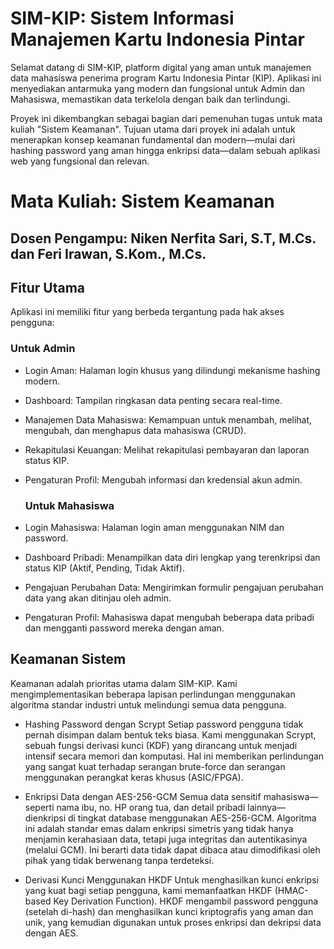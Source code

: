 # SIM-KIP: Sistem Informasi Manajemen Kartu Indonesia Pintar
Selamat datang di SIM-KIP, platform digital yang aman untuk manajemen data mahasiswa penerima program Kartu Indonesia Pintar (KIP). Aplikasi ini menyediakan antarmuka yang modern dan fungsional untuk Admin dan Mahasiswa, memastikan data terkelola dengan baik dan terlindungi.

Proyek ini dikembangkan sebagai bagian dari pemenuhan tugas untuk mata kuliah "Sistem Keamanan". Tujuan utama dari proyek ini adalah untuk menerapkan konsep keamanan fundamental dan modern—mulai dari hashing password yang aman hingga enkripsi data—dalam sebuah aplikasi web yang fungsional dan relevan.

# Mata Kuliah: Sistem Keamanan
## Dosen Pengampu: Niken Nerfita Sari, S.T, M.Cs. dan Feri Irawan, S.Kom., M.Cs.

## Fitur Utama
Aplikasi ini memiliki fitur yang berbeda tergantung pada hak akses pengguna:

  ### Untuk Admin
- Login Aman: Halaman login khusus yang dilindungi mekanisme hashing modern.
- Dashboard: Tampilan ringkasan data penting secara real-time.
- Manajemen Data Mahasiswa: Kemampuan untuk menambah, melihat, mengubah, dan menghapus data mahasiswa (CRUD).
- Rekapitulasi Keuangan: Melihat rekapitulasi pembayaran dan laporan status KIP.
- Pengaturan Profil: Mengubah informasi dan kredensial akun admin.

  ### Untuk Mahasiswa
- Login Mahasiswa: Halaman login aman menggunakan NIM dan password.
- Dashboard Pribadi: Menampilkan data diri lengkap yang terenkripsi dan status KIP (Aktif, Pending, Tidak Aktif).
- Pengajuan Perubahan Data: Mengirimkan formulir pengajuan perubahan data yang akan ditinjau oleh admin.
- Pengaturan Profil: Mahasiswa dapat mengubah beberapa data pribadi dan mengganti password mereka dengan aman.

## Keamanan Sistem
  Keamanan adalah prioritas utama dalam SIM-KIP. Kami mengimplementasikan beberapa lapisan perlindungan menggunakan algoritma standar industri untuk melindungi semua data pengguna.
- Hashing Password dengan Scrypt
Setiap password pengguna tidak pernah disimpan dalam bentuk teks biasa. Kami menggunakan Scrypt, sebuah fungsi derivasi kunci (KDF) yang dirancang untuk menjadi intensif secara memori dan komputasi. Hal ini memberikan perlindungan yang sangat kuat terhadap serangan brute-force dan serangan menggunakan perangkat keras khusus (ASIC/FPGA).

- Enkripsi Data dengan AES-256-GCM
Semua data sensitif mahasiswa—seperti nama ibu, no. HP orang tua, dan detail pribadi lainnya—dienkripsi di tingkat database menggunakan AES-256-GCM. Algoritma ini adalah standar emas dalam enkripsi simetris yang tidak hanya menjamin kerahasiaan data, tetapi juga integritas dan autentikasinya (melalui GCM). Ini berarti data tidak dapat dibaca atau dimodifikasi oleh pihak yang tidak berwenang tanpa terdeteksi.

- Derivasi Kunci Menggunakan HKDF
Untuk menghasilkan kunci enkripsi yang kuat bagi setiap pengguna, kami memanfaatkan HKDF (HMAC-based Key Derivation Function). HKDF mengambil password pengguna (setelah di-hash) dan menghasilkan kunci kriptografis yang aman dan unik, yang kemudian digunakan untuk proses enkripsi dan dekripsi data dengan AES.

